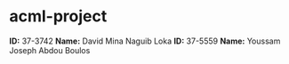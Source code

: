# acml-project
**ID:** 37-3742
**Name:** David Mina Naguib Loka
**ID:** 37-5559
**Name:** Youssam Joseph Abdou Boulos


